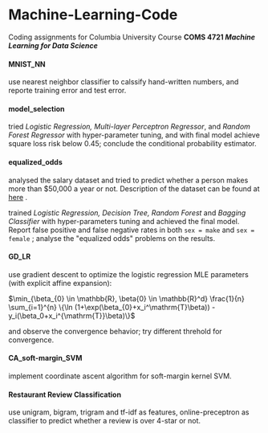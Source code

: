 # Machine-Learning-Code
Coding assignments for Columbia University Course **COMS 4721 *Machine Learning for Data Science*** 



#### MNIST_NN

use nearest neighbor classifier to calssify hand-written numbers, and reporte training error and test error.



#### model_selection

tried *Logistic Regression, Multi-layer Perceptron Regressor*, and *Random Forest Regressor* with hyper-parameter tuning, and with final model achieve square loss risk below 0.45; conclude the conditional probability estimator.



#### equalized_odds

analysed the salary dataset and tried to predict whether a person makes more than $50,000 a year or not. Description of the dataset can be found at [here](https://archive.ics.uci.edu/ml/machine-learning-databases/adult/adult.names) .

trained *Logistic Regression, Decision Tree, Random Forest* and *Bagging Classifier* with hyper-parameters tuning and achieved the final model. Report false positive and false negative rates in both `sex = make` and `sex = female` ; analyse the "equalized odds" problems on the results.



#### GD_LR

use gradient descent to optimize the logistic regression MLE parameters (with explicit affine expansion):

$\min_{\beta_{0} \in \mathbb{R}, \beta{0} \in \mathbb{R}^d} \frac{1}{n} \sum_{i=1}^{n} \{\ln (1+\exp(\beta_{0}+x_i^\mathrm{T}\beta)) - y_i(\beta_0+x_i^{\mathrm{T}}\beta)\}$

and observe the convergence behavior; try different threhold for convergence.



#### CA_soft-margin_SVM

implement coordinate ascent algorithm for soft-margin kernel SVM.



#### Restaurant Review Classification

use unigram, bigram, trigram and tf-idf as features, online-preceptron as classifier to predict whether a review is over 4-star or not.







